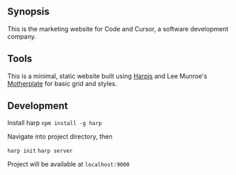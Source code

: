## Synopsis

This is the marketing website for Code and Cursor, a software development company.

## Tools

This is a minimal, static website built using [Harpjs](https://harpjs.com/) and Lee Munroe's [Motherplate](https://github.com/leemunroe/motherplate) for basic grid and styles.

## Development

Install harp
`npm install -g harp`

Navigate into project directory, then

`harp init`
`harp server`

Project will be available at `localhost:9000`
